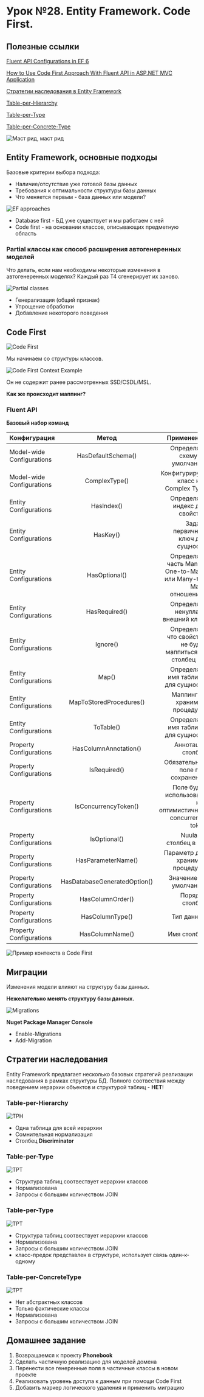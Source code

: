 # Урок №28. Entity Framework. Code First.

## Полезные ссылки


[Fluent API Configurations in EF 6](http://www.entityframeworktutorial.net/code-first/fluent-api-in-code-first.aspx)

[How to Use Code First Approach With Fluent API in ASP.NET MVC Application](https://www.c-sharpcorner.com/UploadFile/cd7c2e/how-to-use-code-first-approach-with-fluent-api-in-Asp-Net-mv/)

[Стратегии наследования в Entity Framework](http://www.entityframeworktutorial.net/code-first/inheritance-strategy-in-code-first.aspx)

[Table-per-Hierarchy](https://weblogs.asp.net/manavi/inheritance-mapping-strategies-with-entity-framework-code-first-ctp5-part-1-table-per-hierarchy-tph)

[Table-per-Type](https://weblogs.asp.net/manavi/inheritance-mapping-strategies-with-entity-framework-code-first-ctp5-part-2-table-per-type-tpt)

[Table-per-Concrete-Type](https://weblogs.asp.net/manavi/inheritance-mapping-strategies-with-entity-framework-code-first-ctp5-part-3-table-per-concrete-type-tpc-and-choosing-strategy-guidelines)

![Маст рид, маст рид](/Module-5/images/julia-lerman.png)

## Entity Framework, основные подходы

Базовые критерии выбора подхода:

- Наличие/отсутствие уже готовой базы данных
- Требования к оптимальности структуры базы данных
- Что меняется первым - база данных или модели?

![EF approaches](/Module-5/images/ef-approaches.png)

- Database first - БД уже существует и мы работаем с ней
- Code first - на основании классов, описывающих предметную область

### Partial классы как способ расширения автогенеренных моделей

 Что делать, если нам необходимы некоторые изменения в автогенеренных моделях? Каждый раз Т4 сгенерирует их заново.

![Partial classes](/Module-5/images/partial-classes.png)

- Генерализация (общий признак)
- Упрощение обработки
- Добавление некоторого поведения

## Code First

![Code First](/Module-5/images/code-first-approach.png)

Мы начинаем со структуры классов.

![Code First Context Example](/Module-5/images/code-first-context-example.png)

Он не содержит ранее рассмотренных SSD/CSDL/MSL. 

**Как же происходит маппинг?**

### Fluent API

**Базовый набор команд**

| Конфигурация | Метод | Применение |
| ------------- |:------------------:| -----:|
| Model-wide Configurations | HasDefaultSchema() | Определяет схему по умолчанию |
| Model-wide Configurations | ComplexType() | Конфигурирует класс как Complex Type |
| Entity Configurations | HasIndex() | Определяет индекс для свойства |
| Entity Configurations | HasKey() | Задает первичный ключ для сущности |
| Entity Configurations | HasOptional() | Определяет часть Many в One-to-Many или Many-to-Many отношениях |
| Entity Configurations | HasRequired() | Определяет ненуллабл внешний ключ |
| Entity Configurations | Ignore() | Определяет что свойство не будет маппиться на столбец БД |
| Entity Configurations | Map() | Определяет имя таблицы для сущности |
| Entity Configurations | MapToStoredProcedures() | Маппинг на хранимые процедуры |
| Entity Configurations | ToTable() | Определяет имя таблицы для сущности |
| Property Configurations | HasColumnAnnotation() | Аннотация столбца |
| Property Configurations | IsRequired() | Обязательное поле при сохранении |
| Property Configurations | IsConcurrencyToken() | Поле будет использовать как оптимистичный concurrency token |
| Property Configurations | IsOptional() | Nuulable столбец в БД |
| Property Configurations | HasParameterName() | Параметр для хранимой процедуры |
| Property Configurations | HasDatabaseGeneratedOption()  | Значение по умолчанию |
| Property Configurations | HasColumnOrder() | Порядок столбца |
| Property Configurations | HasColumnType() | Тип данных |
| Property Configurations | HasColumnName() | Имя столбца |

![Пример контекста в Code First](/Module-5/images/code-first-context-example2.png)

## Миграции

Изменения модели влияют на структуру базы данных.

**Нежелательно менять структуру базы данных.**

![Migrations](/Module-5/images/migrations-scheme.png)

**Nuget Package Manager Console**

- Enable-Migrations
- Add-Migration <name>

## Стратегии наследования
Entity Framework предлагает несколько базовых стратегий реализации наследования в рамках структуры БД.
Полного соотвествия между поведением иерархии объектов и структурой таблиц - **НЕТ**!

### Table-per-Hierarchy

![TPH](/Module-5/images/table-per-hierarchy.png)

- Одна таблица для всей иерархии
- Сомнительная нормализация
- Столбец **Discriminator**

### Table-per-Type

![TPT](/Module-5/images/table-per-type.png)

- Структура таблиц соотвествует иерархии классов
- Нормализована
- Запросы с большим количеством JOIN

### Table-per-Type

![TPT](/Module-5/images/table-per-type.png)

- Структура таблиц соотвествует иерархии классов
- Нормализована
- Запросы с большим количеством JOIN
- класс-предок представлен в структуре, использует связь один-к-одному

### Table-per-ConcreteType

![TPT](/Module-5/images/table-per-concrete-type.png)

- Нет абстрактных классов
- Только фактические классы
- Нормализована
- Запросы с большим количеством JOIN

## Домашнее задание

1. Возвращаемся к проекту **Phonebook**
2. Сделать частичную реализацию для моделей домена
3. Перенести все генеренные поля в частичные классы в новом проекте
4. Реализовать уровень доступа к данным при помощи Code First
5. Добавить маркер логического удаления и применить миграцию

